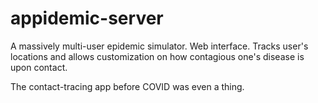 # appidemic-server
A massively multi-user epidemic simulator. Web interface. Tracks user's locations and allows customization on how contagious one's disease is upon contact.

The contact-tracing app before COVID was even a thing.
